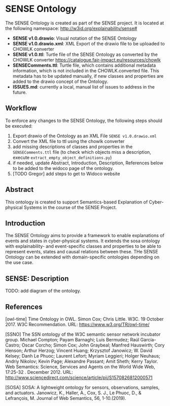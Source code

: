 # SENSE Ontology

The SENSE Ontology is created as part of the SENSE project. It is located at the following namespace: http://w3id.org/explainability/sense#


- **SENSE v1.0.drawio**: Visual notation of the SENSE Ontology
- **SENSE v1.0.drawio.xml**: XML Export of the drawio file to be uploaded to CHOWLK converter
- **SENSE v1.0.ttl**: Turtle file of the SENSE Ontology as converted by the CHOWLK converter https://catalogue.fair-impact.eu/resources/chowlk
- **SENSEComments.ttl**: Turtle file, which contains additional metadata information, which is not included in the CHOWLK.converted file. This metadata has to be updated manually, if new classes and properties are added to the drawio concept of the Ontology.
- **ISSUES.md**: currently a local, manual list of issues to address in the future.

## Workflow
To enforce any changes to the SENSE Ontology, the following steps should be executed:
1. Export drawio of the Ontology as an XML File ``SENSE v1.0.drawio.xml``
2. Convert the XML file to ttl using the chowlk converter
3. add missing descriptions of classes and properties in the ``SENSEComments.ttl`` file (to check which objects miss a description, execute ``extract_empty_object_definitions.py``)
4. if needed, update Abstract, Introduction, Description, References below to be added to the widoco page of the ontology. 
5. [TODO Gregor] add steps to get to Widoco website

## Abstract
This ontology is created to support Semantics-based Explanation of Cyber-physical Systems in the course of the SENSE Project.

## Introduction
The SENSE Ontology aims to provide a framework to enable explanations of events and states in cyber-physical systems. It extends the sosa ontology with explainability- and event-specific classes and properties to be able to represent events, states and causal relations between these. THe SENSE Ontology can be extended with domain-specific ontologies depending on the use case.

## SENSE: Description
TODO: add diagram of the ontology.

## References
[owl-time] Time Ontology in OWL. Simon Cox; Chris Little. W3C. 19 October 2017. W3C Recommendation. URL: https://www.w3.org/TR/owl-time/

[SSNO] The SSN ontology of the W3C semantic sensor network incubator group. Michael Compton; Payam Barnaghi; Luis Bermudez; Raúl García-Castro; Oscar Corcho; Simon Cox; John Graybeal; Manfred Hauswirth; Cory Henson; Arthur Herzog; Vincent Huang; Krzysztof Janowicz; W. David Kelsey; Danh Le Phuoc; Laurent Lefort; Myriam Leggieri; Holger Neuhaus; Andriy Nikolov; Kevin Page; Alexandre Passant; Amit Sheth; Kerry Taylor. Web Semantics: Science, Services and Agents on the World Wide Web, 17:25-32 . December 2012. URL: http://www.sciencedirect.com/science/article/pii/S1570826812000571

[SOSA] SOSA: A lightweight ontology for sensors, observations, samples, and actuators. Janowicz, K., Haller, A., Cox, S. J., Le Phuoc, D., & Lefrançois, M. Journal of Web Semantics, 56, 1-10.(2019).